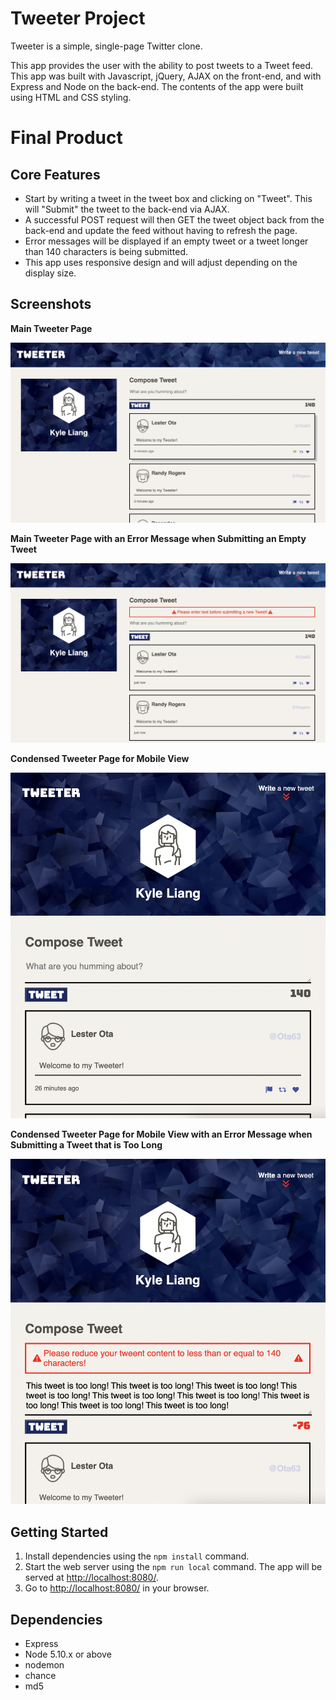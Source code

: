 # Tweeter Project

Tweeter is a simple, single-page Twitter clone.

This app provides the user with the ability to post tweets to a Tweet feed. This app was built with Javascript, jQuery, AJAX on the front-end, and with Express and Node on the back-end. The contents of the app were built using HTML and CSS styling. 

# Final Product

## Core Features
- Start by writing a tweet in the tweet box and clicking on "Tweet". This will "Submit" the tweet to the back-end via AJAX.
- A successful POST request will then GET the tweet object back from the back-end and update the feed without having to refresh the page. 
- Error messages will be displayed if an empty tweet or a tweet longer than 140 characters is being submitted. 
- This app uses responsive design and will adjust depending on the display size. 

## Screenshots

**Main Tweeter Page**

!["Screenshot of main Tweeter page"](https://github.com/kliang1194/tweeter/blob/master/public/images/Tweeter-Main-Page.png?raw=true)

**Main Tweeter Page with an Error Message when Submitting an Empty Tweet**

!["Screenshot of main Tweeter page with error message"](https://github.com/kliang1194/tweeter/blob/master/public/images/Tweeter-Error.png?raw=true)

**Condensed Tweeter Page for Mobile View**

!["Screenshot of small main Tweeter page"](https://github.com/kliang1194/tweeter/blob/master/public/images/Tweeter-Main-Page-Small.png?raw=true)

**Condensed Tweeter Page for Mobile View with an Error Message when Submitting a Tweet that is Too Long**

!["Screenshot of small main Tweeter page with error message"](https://github.com/kliang1194/tweeter/blob/master/public/images/Tweeter-Error-Small.png?raw=true)


## Getting Started
1. Install dependencies using the `npm install` command.
2. Start the web server using the `npm run local` command. The app will be served at <http://localhost:8080/>.
3. Go to <http://localhost:8080/> in your browser.

## Dependencies
- Express
- Node 5.10.x or above
- nodemon
- chance
- md5

